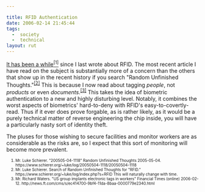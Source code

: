 ```yaml
---

title: RFID Authentication
date: 2006-02-14 21:45:44
tags:
  -  society
  -  technical
layout: rut
---
```


<p><a href="https://www.schierer.org/~luke/log/20050504-1118/20050504-1118" title="20050504-1118">It has been a while<sup>[1]</sup></a> since I last wrote about RFID.  The most recent article I have read on the subject is substantially more of a concern than the others that show up in the recent history if you search "Random Unfinished Thoughts."<sup><a href="https://www.schierer.org/~luke/log/index.php?s=RFID" title="Results of such a search">[2]</a></sup> This is because I now read about tagging <em>people</em>, not <em>products</em> or even <em>documents</em>.<sup><a href="http://news.ft.com/cms/s/ec414700-9bf4-11da-8baa-0000779e2340.html" title="US group implants electronic tags in workers">[3]</a></sup> This takes the idea of biometric authentication to a new and highly disturbing level.  Notably, it combines the worst aspects of biometrics' hard-to-deny with RFID's easy-to-covertly-read. Thus if it ever does prove forgable, as is rather likely, as it would be a purely technical matter of reverse engineering the chip inside, you will have a particularly nasty sort of identity theft.</p>  <p>The pluses for those wishing to secure facilities and monitor workers are as considerable as the risks are, so I expect that this sort of monitoring will become more prevalent.</p>  <ol><font size="-2"><li><font size="-2">Mr. Luke Schierer. "200505-04-1118" Random Unfinished Thoughts 2005-05-04. https://www.schierer.org/~luke/log/20050504-1118/20050504-1118</font></li><li><font size="-2">Mr. Luke Schierer.  Search of Random Unfinished Thoughts for "RFID."  https://www.schierer.org/~luke/log/index.php?s=RFID This will naturally change with time.</font></li><li><font size="-2">Mr. Richard Waters.  "US group implants electronic tags in workers" Financial Times (online) 2006-02-12. http://news.ft.com/cms/s/ec414700-9bf4-11da-8baa-0000779e2340.html </font></li></font></ol>

